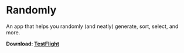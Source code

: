 # Randomly

An app that helps you randomly (and neatly) generate, sort, select, and more.

**Download: [TestFlight](https://testflight.apple.com/join/8pl62KIO)**

